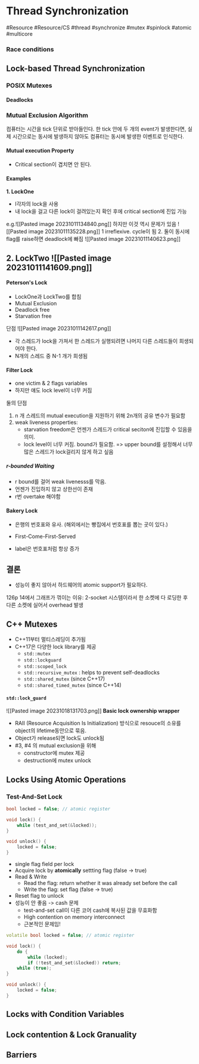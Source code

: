 # Thread Synchronization
#Resource #Resource/CS #thread #synchronize #mutex #spinlock #atomic #multicore 

### Race conditions


## Lock-based Thread Synchronization

### POSIX Mutexes

#### Deadlocks


### Mutual Exclusion Algorithm
컴퓨터는 시간을 tick 단위로 받아들인다. 한 tick 안에 두 개의 event가 발생한다면, 실제 시간으로는 동시에 발생하지 않아도 컴퓨터는 동시에 발생한 이벤트로 인식한다.

#### Mutual execution Property
- Critical section이 겹치면 안 된다.

#### Examples
**1. LockOne**
- l각자의 lock을 사용
- 내 lock을 걸고 다른 lock이 걸려있는지 확인 후에 critical section에 진입 가능

e.g.![[Pasted image 20231011134840.png]]
하지만 이것 역시 문제가 있음
![[Pasted image 20231011135228.png]]
1 irreflexive. cycle이 됨
2. 둘이 동시에 flag를 raise하면 deadlock에 빠짐
![[Pasted image 20231011140623.png]]

**2. LockTwo**
![[Pasted image 20231011141609.png]]
- 

#### Peterson's Lock
- LockOne과 LockTwo를 합침
- Mutual Exclusion
- Deadlock free
- Starvation free

단점
![[Pasted image 20231011142617.png]]
- 각 스레드가 lock을 가져서 한 스레드가 실행되려면 나머지 다른 스레드들이 희생되어야 한다.
- N개의 스레드 중 N-1 개가 희생됨
 
#### Filter Lock
- one victim & 2 flags variables
- 하지만 얘도 lock level이 너무 커짐

둘의 단점
1. n 개 스레드의 mutual execution을 지원하기 위해 2n개의 공유 변수가 필요함
2. weak liveness properties:
	- starvation freedom은 언젠가 스레드가 critical seciton에 진입할 수 있음을 의미.
	- lock level이 너무 커짐. bound가 필요함.
=> upper bound를 설정해서 너무 많은 스레드가 lock걸리지 않게 하고 싶음

##### r-bounded Waiting
- r bound를 걸어 weak livenesss를 막음.
- 언젠가 진입하지 않고 상한선이 존재
- r번 overtake 해야함

#### Bakery Lock
- 은행의 번호표와 유사. (해외에서는 빵집에서 번호표를 뽑는 곳이 있다.)
- First-Come-First-Served


- label은 번호표처럼 항상 증가

결론
- 
- 성능이 좋지 않아서 하드웨어의 atomic support가 필요하다.


126p 14에서 그래프가 꺾이는 이유: 2-socket 시스템이라서 한 소켓에 다 로딩한 후 다른 소켓에 실어서 overhead 발생


## C++ Mutexes
- C++11부터 멀티스레딩이 추가됨
- C++17은 다양한 lock library를 제공
	- `std::mutex`
	- `std::lockguard`
	- `std::scoped_lock`
	- `std::recursive_mutex` : helps to prevent self-deadlocks
	- `std::shared_mutex` (since C++17)
	- `std::shared_timed_mutex` (since C++14) 

#### `std::lock_guard`
![[Pasted image 20231018131703.png]]
**Basic lock ownership wrapper**
- RAII (Resource Acquisition Is Initialization) 방식으로 resouce의 소유를 object의 lifetime동안으로 묶음.
- Object가 release되면 lock도 unlock됨
- #3, #4 의 mutual exclusion을 위해
	- constructor에 mutex 제공
	- destruction에 mutex unlock


## Locks Using Atomic Operations
### Test-And-Set Lock
```cpp
bool locked = false; // atomic register

void lock() {
	while (test_and_set(&locked));
}

void unlock() {
	locked = false;
}
```
- single flag field per lock
- Acquire lock by **atomically** settting flag (false -> true)
- Read & Write
	- Read the flag: return whether it was already set before the call
	- Write the flag: set flag (false -> true)
- Reset flag to unlock
- 성능이 안 좋음 -> cash 문제
	- test-and-set call이 다른 코어 cash에 복사된 값을 무효화함
	- High contention on memory interconnect
	 - 근본적인 문제임!

```cpp
volatile bool locked = false; // atomic register

void lock() {
	do {
		while (locked);
		if (!test_and_set(&locked)) return;
	while (true);
}

void unlock() {
	locked = false;
}
```


## Locks with Condition Variables


## Lock contention & Lock Granuality


## Barriers